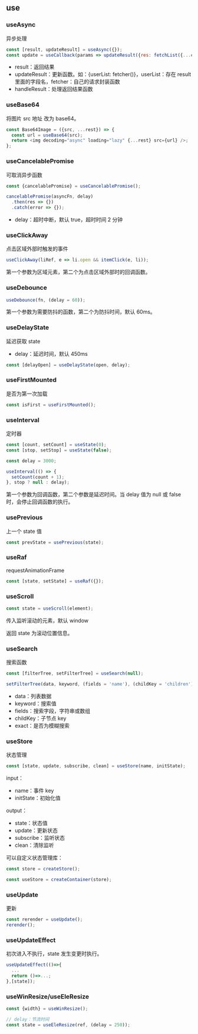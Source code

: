 ## use


### useAsync

异步处理

```javascript
const [result, updateResult] = useAsync({});
const update = useCallback(params => updateResult({res: fetchList({...commonParams, ...params})}, handleResult), []);
```

- result：返回结果
- updateResult：更新函数。如：{userList: fetcher()}，userList：存在 result 里面的字段名，fetcher：自己的请求封装函数
- handleResult：处理返回结果函数

### useBase64

将图片 src 地址 改为 base64。

```javascript
const Base64Image = ({src, ...rest}) => {
  const url = useBase64(src);
  return <img decoding="async" loading="lazy" {...rest} src={url} />;
};
```


### useCancelablePromise

可取消异步函数

```javascript
const {cancelablePromise} = useCancelablePromise();

cancelablePromise(asyncFn, delay)
  .then(res => {})
  .catch(error => {});
```

- delay：超时中断，默认 true，超时时间 2 分钟

### useClickAway

点击区域外部时触发的事件

```javascript
useClickAway(liRef, e => li.open && itemClick(e, li));
```

第一个参数为区域元素，第二个为点击区域外部时的回调函数。

### useDebounce

```javascript
useDebounce(fn, (delay = 60));
```

第一个参数为需要防抖的函数，第二个为防抖时间，默认 60ms。

### useDelayState

延迟获取 state

- delay：延迟时间，默认 450ms

```javascript
const [delayOpen] = useDelayState(open, delay);
```

### useFirstMounted

是否为第一次加载

```javascript
const isFirst = useFirstMounted();
```

### useInterval

定时器

```javascript
const [count, setCount] = useState(0);
const [stop, setStop] = useState(false);

const delay = 3000;

useInterval(() => {
  setCount(count + 1);
}, stop ? null : delay);
```

第一个参数为回调函数，第二个参数是延迟时间。当 delay 值为 null 或 false 时，会停止回调函数的执行。

### usePrevious

上一个 state 值

```javascript
const prevState = usePrevious(state);
```

### useRaf

requestAnimationFrame

```javascript
const [state, setState] = useRaf({});
```

### useScroll

```javascript
const state = useScroll(element);
```

传入监听滚动的元素，默认 window

返回 state 为滚动位置信息。

### useSearch

搜索函数

```javascript
const [filterTree, setFilterTree] = useSearch(null);

setFilterTree(data, keyword, (fields = 'name'), (childKey = 'children'), (exact = false));
```

- data：列表数据
- keyword：搜索值
- fields：搜索字段，字符串或数组
- childKey：子节点 key
- exact：是否为模糊搜索

### useStore

状态管理

```javascript
const [state, update, subscribe, clean] = useStore(name, initState);
```

input：

- name：事件 key
- initState：初始化值

output：

- state：状态值
- update：更新状态
- subscribe：监听状态
- clean：清除监听

可以自定义状态管理库：

```javascript
const store = createStore();

const useStore = createContainer(store);
```

### useUpdate

更新

```javascript
const rerender = useUpdate();
rerender();
```

### useUpdateEffect

初次进入不执行，state 发生变更时执行。

```javascript
useUpdateEffect(()=>{
  ...
  return ()=>...;
},[state]);

```

### useWinResize/useEleResize

```javascript
const {width} = useWinResize();

// delay：节流时间
const state = useEleResize(ref, (delay = 250));
```
